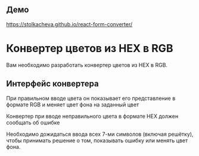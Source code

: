 ## Демо

https://stolkacheva.github.io/react-form-converter/

Конвертер цветов из HEX в RGB
===

Вам необходимо разработать конвертер цветов из HEX в RGB.

## Интерфейс конвертера

При правильном вводе цвета он показывает его представление в формате RGB и меняет цвет фона на заданный цвет

Конвертер при вводе неправильного цвета в формате HEX должен сообщать об ошибке

Необходимо дожидаться ввода всех 7-ми символов (включая решётку), чтобы принимать решение о том, показывать ошибку или менять цвет фона.

